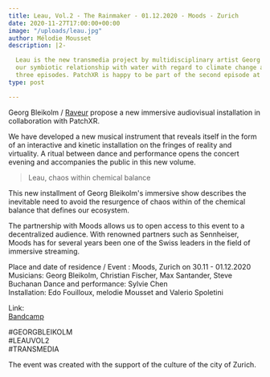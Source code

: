 ```yaml
---
title: Leau, Vol.2 - The Rainmaker - 01.12.2020 - Moods - Zurich
date: 2020-11-27T17:00:00+00:00
image: "/uploads/leau.jpg"
author: Mélodie Mousset
description: |2-

  Leau is the new transmedia project by multidisciplinary artist Georg Bleikolm, a musical and immersive journey that questions
  our symbiotic relationship with water with regard to climate change and the Antropocene. The concept album is released in
  three episodes. PatchXR is happy to be part of the second episode at Moods, Zurich
type: post

---
```

  
Georg Bleikolm / [Raveur](http://raveur.com/ "Website") propose a new immersive audiovisual installation in collaboration with PatchXR. 

We have developed a new musical instrument that reveals itself in the form of an interactive and kinetic installation on the fringes of reality and virtuality. A ritual between dance and performance opens the concert evening and accompanies the public in this new volume. 

> Leau, chaos within chemical balance

This new installment of Georg Bleikolm's immersive show describes the inevitable need to avoid the resurgence of chaos within of the chemical balance that defines our ecosystem. 

The partnership with Moods allows us to open access to this event to a decentralized audience. With renowned partners such as Sennheiser, Moods has for several years been one of the Swiss leaders in the field of immersive streaming. 

  
Place and date of residence / Event : Moods, Zurich on 30.11 - 01.12.2020 Musicians: Georg Bleikolm, Christian Fischer, Max Santander, Steve Buchanan Dance and performance: Sylvie Chen   
Installation: Edo Fouilloux, melodie Mousset and Valerio Spoletini

Link:  
[Bandcamp](https://knor.bandcamp.com/album/leau-vol-2)

\#GEORGBLEIKOLM  
\#LEAUVOL2  
\#TRANSMEDIA

The event was created with the support of the culture of the city of Zurich.